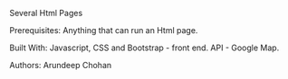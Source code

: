 Several Html Pages 

Prerequisites:
Anything that can run an Html page.

Built With:
Javascript, CSS and Bootstrap - front end.
API - Google Map.

Authors:
Arundeep Chohan

